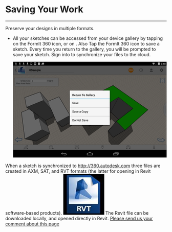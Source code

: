 # Saving Your Work

----

Preserve your designs in multiple formats.
 
* All your sketches can be accessed from your device gallery by tapping on the FormIt 360 icon, or on [ ](http://360.autodesk.com) . Also Tap the FormIt 360 icon to save a sketch. Every time you return to the gallery, you will be prompted to save your sketch. Sign into [ ](http://360.autodesk.com) to synchronize your files to the cloud. 
    
    ![](Images/GUID-87DA3B6E-82C2-4609-9603-5D8B4C5E1C7C-low.png)

When a sketch is synchronized to http://360.autodesk.com three files are created in AXM, SAT, and RVT formats (the latter for opening in Revit software-based products). ![](Images/GUID-77322109-D293-4D4B-8291-3E3014A9FFE6-low.jpg) The Revit file can be downloaded locally, and opened directly in Revit.
[Please send us your comment about this page](#)